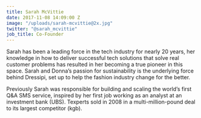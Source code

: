```yaml
---
title: Sarah McVittie
date: 2017-11-08 14:09:00 Z
image: "/uploads/sarah-mcvittie@2x.jpg"
twitter: "@sarah_mcvittie"
job_title: Co-Founder
---
```


Sarah has been a leading force in the tech industry for nearly 20 years, her knowledge in how to deliver successful tech solutions that solve real customer problems has resulted in her becoming a true pioneer in this space. Sarah and Donna’s passion for sustainability is the underlying force behind Dressipi, set up to help the fashion industry change for the better.

Previously Sarah was responsible for building and scaling the world’s first Q&A SMS service, inspired by her first job working as an analyst at an investment bank (UBS). Texperts sold in 2008 in a multi-million-pound deal to its largest competitor (kgb).